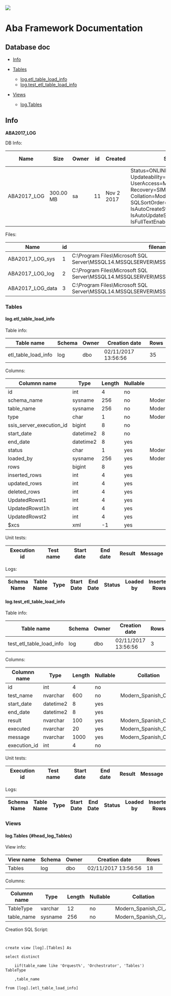 ![](http://www.solidq.com/wp-content/uploads/2015/06/Logo-SolidQ-Web.gif)

# Aba Framework Documentation
## Database doc

* [Info](#head_info)
* [Tables](#head_tables)
  * [log.etl_table_load_info](#log.etl_table_load_info)
  * [log.test_etl_table_load_info](#log.test_etl_table_load_info)
  
* [Views](#head_views)
  * [log.Tables](#log.Tables)
  

## Info <a name='head_info'>
**ABA2017_LOG**

DB Info:

| Name | Size | Owner | id | Created | Status | Compatibility level |
| ---- | ---- | ----- | -- | ------- | ------ | ------------------- |
| ABA2017_LOG |     300.00 MB| sa| 11| Nov  2 2017 | Status=ONLINE, Updateability=READ_WRITE, UserAccess=MULTI_USER, Recovery=SIMPLE, Version=869, Collation=Modern_Spanish_CI_AS, SQLSortOrder=0, IsAutoCreateStatistics, IsAutoUpdateStatistics, IsFullTextEnabled | 140 |

Files:

| Name | id | filename | filegroup | size | maxsize | growth |
| ---- | -- | -------- | --------- | ---- | ------- | ------ |
| ABA2017_LOG_sys | 1 | C:\Program Files\Microsoft SQL Server\MSSQL14.MSSQLSERVER\MSSQL\DATA\ABA2017_LOG_sys.mdf | PRIMARY | 102400 KB | Unlimited | 0 KB |
| ABA2017_LOG_log | 2 | C:\Program Files\Microsoft SQL Server\MSSQL14.MSSQLSERVER\MSSQL\DATA\ABA2017_LOG_log.ldf |  | 102400 KB | 2147483648 KB | 102400 KB |
| ABA2017_LOG_data | 3 | C:\Program Files\Microsoft SQL Server\MSSQL14.MSSQLSERVER\MSSQL\DATA\ABA2017_LOG_data.ndf | SECONDARY | 102400 KB | Unlimited | 102400 KB |

### Tables <a name='head_tables'>

#### log.etl_table_load_info <a name='log.etl_table_load_info'>

Table info:

| Table name | Schema | Owner | Creation date | Rows |
| ---------- | ------ | ----- | ------------- | ---- |
| etl_table_load_info | log | dbo | 02/11/2017 13:56:56 | 35 |

Columns:

| Columnn name | Type | Length | Nullable | Collation | TrimTrailingBlanks |
| ------------ | ---- | ------ | -------- | --------- | ------------------ |
| id | int | 4 | no |  | (n/a) |
| schema_name | sysname | 256 | no | Modern_Spanish_CI_AS | (n/a) |
| table_name | sysname | 256 | no | Modern_Spanish_CI_AS | (n/a) |
| type | char | 1 | no | Modern_Spanish_CI_AS | no |
| ssis_server_execution_id | bigint | 8 | no |  | (n/a) |
| start_date | datetime2 | 8 | no |  | (n/a) |
| end_date | datetime2 | 8 | yes |  | (n/a) |
| status | char | 1 | yes | Modern_Spanish_CI_AS | no |
| loaded_by | sysname | 256 | yes | Modern_Spanish_CI_AS | (n/a) |
| rows | bigint | 8 | yes |  | (n/a) |
| inserted_rows | int | 4 | yes |  | (n/a) |
| updated_rows | int | 4 | yes |  | (n/a) |
| deleted_rows | int | 4 | yes |  | (n/a) |
| UpdatedRowst1 | int | 4 | yes |  | (n/a) |
| UpdatedRowst1h | int | 4 | yes |  | (n/a) |
| UpdatedRowst2 | int | 4 | yes |  | (n/a) |
| $xcs | xml | -1 | yes |  | (n/a) |


Unit tests:

| Execution id | Test name | Start date | End date | Result | Message |
| ------------ | --------- | ---------- | -------- | ------ | ------- |

Logs:

| Schema Name | Table Name | Type | Start Date | End Date | Status | Loaded by | Inserted Rows | Updated Rows | Deleted Rows |
| ----------- | ---------- | ---- | ---------- | -------- | ------ | --------- | ------------- | ------------ | ------------ |

#### log.test_etl_table_load_info <a name='log.test_etl_table_load_info'>

Table info:

| Table name | Schema | Owner | Creation date | Rows |
| ---------- | ------ | ----- | ------------- | ---- |
| test_etl_table_load_info | log | dbo | 02/11/2017 13:56:56 | 3 |

Columns:

| Columnn name | Type | Length | Nullable | Collation | TrimTrailingBlanks |
| ------------ | ---- | ------ | -------- | --------- | ------------------ |
| id | int | 4 | no |  | (n/a) |
| test_name | nvarchar | 600 | no | Modern_Spanish_CI_AS | (n/a) |
| start_date | datetime2 | 8 | yes |  | (n/a) |
| end_date | datetime2 | 8 | yes |  | (n/a) |
| result | nvarchar | 100 | yes | Modern_Spanish_CI_AS | (n/a) |
| executed | nvarchar | 20 | yes | Modern_Spanish_CI_AS | (n/a) |
| message | nvarchar | 1000 | yes | Modern_Spanish_CI_AS | (n/a) |
| execution_id | int | 4 | no |  | (n/a) |


Unit tests:

| Execution id | Test name | Start date | End date | Result | Message |
| ------------ | --------- | ---------- | -------- | ------ | ------- |

Logs:

| Schema Name | Table Name | Type | Start Date | End Date | Status | Loaded by | Inserted Rows | Updated Rows | Deleted Rows |
| ----------- | ---------- | ---- | ---------- | -------- | ------ | --------- | ------------- | ------------ | ------------ |


### Views <a name='head_views'>

#### log.Tables {#head_log_Tables}

View info:

| View name | Schema | Owner | Creation date | Rows |
| --------- | ------ | ----- | ------------- | ---- |
| Tables | log | dbo | 02/11/2017 13:56:56 | 18 |

Columns:

| Columnn name | Type | Length | Nullable | Collation | TrimTrailingBlanks |
| ------------ | ---- | ------ | -------- | --------- | ------------------ |
| TableType | varchar | 12 | no | Modern_Spanish_CI_AS | yes |
| table_name | sysname | 256 | no | Modern_Spanish_CI_AS | (n/a) |


Creation SQL Script:
```


create view [log].[Tables] As

select distinct 

    iif(table_name like 'Orquest%', 'Orchestrator', 'Tables') TableType

    ,table_name 

from [log].[etl_table_load_info]



```




